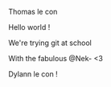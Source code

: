 Thomas le con

Hello world !

We're trying git at school

With the fabulous @Nek- <3

Dylann le con !
